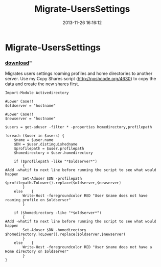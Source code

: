﻿---
pid:            4651
parent:         0
children:       
poster:         themoblin
title:          Migrate-UsersSettings
date:           2013-11-26 16:16:12
format:         posh
---

# Migrate-UsersSettings

### [download](4651.ps1)"

Migrates users settings roaming profiles and home directories to another server.
Use my Copy Shares script (http://poshcode.org/4630) to copy the data and create the new shares first.

```posh
Import-Module Activedirectory

#Lower Case!!
$oldserver = "hostname"

#Lower Case!!
$newserver = "hostname"

$users = get-aduser -filter * -properties homedirectory,profilepath

foreach ($user in $users) {
	$name = $user.name
	$DN = $user.distinguishedname
	$profilepath = $user.profilepath
	$homedirectory = $user.homedirectory

	if ($profilepath -like "*$oldserver*")
		{
#Add -whatif to next line before running the script to see what would happen
		Set-Aduser $DN -profilepath $profilepath.ToLower().replace($oldserver,$newserver)
		}
	else	{
		Write-Host -foregroundcolor RED "User $name does not have roaming profile on $oldserver"
		}

	if ($homedirectory -like "*$oldserver*")
		{
#Add -whatif to next line before running the script to see what would happen
		Set-Aduser $DN -homedirectory $homedirectory.ToLower().replace($oldserver,$newserver)
		}
	else	{
		Write-Host -foregroundcolor RED "User $name does not have a Home directory on $oldserver"
		}
}

```

